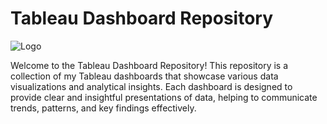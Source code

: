 
# Tableau Dashboard Repository

![Logo](https://upload.wikimedia.org/wikipedia/commons/thumb/4/4b/Tableau_Logo.png/320px-Tableau_Logo.png)

Welcome to the Tableau Dashboard Repository! This repository is a collection of my Tableau dashboards that showcase various data visualizations and analytical insights. Each dashboard is designed to provide clear and insightful presentations of data, helping to communicate trends, patterns, and key findings effectively.

